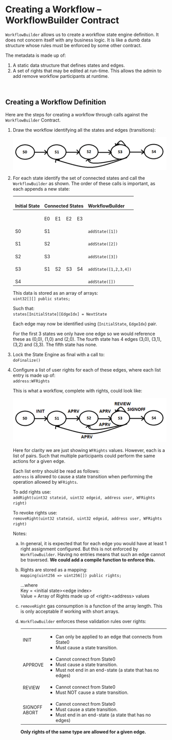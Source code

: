 # Creating a Workflow – WorkflowBuilder Contract

``WorkflowBuilder`` allows us to create a workflow state engine definition. It does not concern itself with any business logic. It is like a dumb data structure whose rules must be enforced by some other contract.

The metadata is made up of:
1. A static data structure that defines states and edges.
1. A set of rights that may be edited at run-time. This allows the admin to add remove workflow participants at runtime.

<BR />

## Creating a Workflow Definition

Here are the steps for creating a workflow through calls against the ``WorkflowBuilder`` Contract.

1. Draw the workflow identifying all the states and edges (transitions):

    ![Workflow States](./img/img00_wfbuilder_states.png)

1. For each state identify the set of connected states and call the ``WorkflowBuilder`` as shown. The order of these calls is important, as each appends a new state:

    <table class="tg">
    <thead>
    <tr>
        <th class="tg-ri3q">   <br>Initial State   </th>
        <th class="tg-ri3q" colspan="4">   <br>Connected States   </th>
        <th class="tg-ri3q">   <br>WorkflowBuilder   </th>
    </tr>
    </thead>
    <tbody>
    <tr>
        <td class="tg-0pky">   <br>    </td>
        <td class="tg-0pky">   <br>E0   </td>
        <td class="tg-0pky">   <br>E1   </td>
        <td class="tg-0pky">   <br>E2   </td>
        <td class="tg-0pky">   <br>E3   </td>
        <td class="tg-0pky">   <br>    </td>
    </tr>
    <tr>
        <td class="tg-0pky">   <br>S0   </td>
        <td class="tg-0pky">   <br>S1   </td>
        <td class="tg-0pky">   <br>    </td>
        <td class="tg-0pky">   <br>    </td>
        <td class="tg-0pky">   <br>    </td>
        <td class="tg-0pky">   <br><code>addState([1])</code>   </td>
    </tr>
    <tr>
        <td class="tg-0pky">   <br>S1   </td>
        <td class="tg-0pky">   <br>S2   </td>
        <td class="tg-0pky">   <br>    </td>
        <td class="tg-0pky">   <br>    </td>
        <td class="tg-0pky">   <br>    </td>
        <td class="tg-0pky">   <br><code>addState([2])</code>  </td>
    </tr>
    <tr>
        <td class="tg-0pky">   <br>S2   </td>
        <td class="tg-0pky">   <br>S3   </td>
        <td class="tg-0pky">   <br>    </td>
        <td class="tg-0pky">   <br>    </td>
        <td class="tg-0pky">   <br>    </td>
        <td class="tg-0pky">   <br><code>addState([3])</code>  </td>
    </tr>
    <tr>
        <td class="tg-0pky">   <br>S3   </td>
        <td class="tg-0pky">   <br>S1   </td>
        <td class="tg-0pky">   <br>S2   </td>
        <td class="tg-0pky">   <br>S3   </td>
        <td class="tg-0pky">   <br>S4   </td>
        <td class="tg-0pky">   <br><code>addState([1,2,3,4])</code>   </td>
    </tr>
    <tr>
        <td class="tg-0pky">   <br>S4   </td>
        <td class="tg-0pky">   <br>    </td>
        <td class="tg-0pky">   <br>    </td>
        <td class="tg-0pky">   <br>    </td>
        <td class="tg-0pky">   <br>    </td>
        <td class="tg-0pky">   <br><code>addState([])</code>   </td>
    </tr>
    </tbody>
    </table>

	This data is stored as an array of arrays: <BR />
	``uint32[][] public states;``
    
    Such that: <BR />
    ``states[InitialState][EdgeIdx] = NextState``

    Each edge may now be identified using (``InitialState``, ``EdgeIdx``) pair. 

    For the first 3 states we only have one edge so we would reference these as (0,0), (1,0) and (2,0). The fourth state has 4 edges (3,0), (3,1), (3,2) and (3,3). The fifth state has none.


1. Lock the State Engine as final with a call to: <BR />
``doFinalize()``

1. Configure a list of user rights for each of these edges, where each list entry is made up of: <BR />
``address:WFRights``

    This is what a workflow, complete with rights, could look like:

    ![Workflow States](./img/img01_wfbuilder_rights.png)    

    Here for clarity we are just showing ``WFRights`` values. However, each is a list of pairs. Such that multiple participants could perform the same actions for a given edge.

    Each list entry should be read as follows: <BR />
    ``address`` is allowed to cause a state transition when performing the operation allowed by ``WFRights``. 

    To add rights use: <BR />
    ``addRight(uint32 stateid, uint32 edgeid, address user, WFRights right)``

    To revoke rights use: <BR />
    ``removeRight(uint32 stateid, uint32 edgeid, address user, WFRights right)``

    Notes:
    <ol type="a">
    <li>
    <p>In general, it is expected that for each edge you would have at least 1 right assignment configured. But this is not enforced by <code>WorkflowBuilder</code>. Having no entries means that such an edge cannot be traversed. <b>We could add a compile function to enforce this.</b></p>
    </li>

    <li>
    <p>Rights are stored as a mapping: <BR />
    <code>mapping(uint256 => uint256[]) public rights;</code></p>

    <p>...where  <BR />
    Key = &lt;initial state&gt;&lt;edge index&gt; <BR />
    Value = Array of Rights made up of &lt;right&gt;&lt;address&gt; values</p>
    </li>

    <li>
    <p><code>removeRight</code> gas consumption is a function of the array length. This is only acceptable if working with short arrays.</p>
    </li>

    <li>
    <p><code>WorkflowBuilder</code> enforces these validation rules over rights:</p>

    <table class="tg">
    <tbody>
    <tr>
        <td class="tg-0pky">INIT</td>
        <td class="tg-0pky">
        <ul> 
        <li>Can only be applied to an edge that connects from State0</li>
        <li>Must cause a state transition. </li>
        </ul> 
        </td>
    </tr>
    <tr>
        <td class="tg-0pky">APPROVE</td>
        <td class="tg-0pky">   
        <ul> 
        <li>Cannot connect from State0</li>   
        <li>Must cause a state transition.</li>   
        <li>Must not end in an end-state (a   state that has no edges)</li>
        </ul> 
        </td>
    </tr>
    <tr>
        <td class="tg-0pky">REVIEW</td>
        <td class="tg-0pky">   
        <ul> 
        <li>Cannot connect from State0</li>
        <li>Must NOT cause a state transition.</li>
        </ul> 
        </td>
    </tr>
    <tr>
        <td class="tg-0pky">SIGNOFF<br>   
        ABORT</td>
        <td class="tg-0pky">
        <ul> 
        <li>Cannot connect from State0</li>
        <li>Must cause a state transition.</li>
        <li>Must end in an end-state (a state that has no edges)</li>
        </ul> 
        </td>
    </tr>
    </tbody>
    </table>
    <p><b>Only rights of the   same type are allowed for a given edge.</b></p>
    </li>
    </ol>



